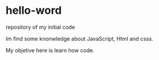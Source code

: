 # hello-word
repository of my initial code

Im find some knonwledge about JavaScript, Html and csss.

My objetive here is learn how code.
